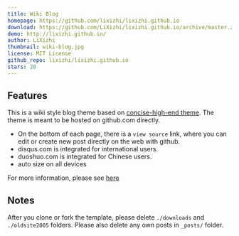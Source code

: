 ```yaml
---
title: Wiki Blog
homepage: https://github.com/lixizhi/lixizhi.github.io
download: https://github.com/LiXizhi/lixizhi.github.io/archive/master.zip
demo: http://lixizhi.github.io/
author: LiXizhi
thumbnail: wiki-blog.jpg
license: MIT License
github_repo: lixizhi/lixizhi.github.io
stars: 28
---
```


## Features
This is a wiki style blog theme based on [concise-high-end theme](https://github.com/Gaohaoyang/gaohaoyang.github.io).
The theme is meant to be hosted on github.com directly.
* On the bottom of each page, there is a `view source` link, where you
  can edit or create new post directly on the web with github.
* disqus.com is integrated for international users.
* duoshuo.com is integrated for Chinese users.
* auto size on all devices

For more information, please see [here](http://lixizhi.github.io/about/)

## Notes
After you clone or fork the template, please delete `./downloads` and
`./oldsite2005` folders. Please also delete any own posts in `_posts/`
folder.
